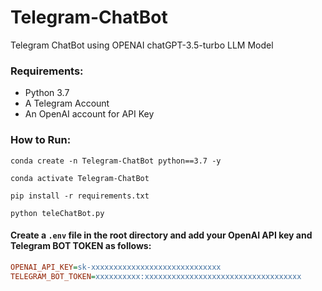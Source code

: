 # Telegram-ChatBot
Telegram ChatBot using OPENAI chatGPT-3.5-turbo LLM Model

### Requirements:
- Python 3.7
- A Telegram Account
- An OpenAI account for API Key
### How to Run:
```
conda create -n Telegram-ChatBot python==3.7 -y
```
```
conda activate Telegram-ChatBot
```
```
pip install -r requirements.txt
```
```
python teleChatBot.py
```
#### Create a `.env` file in the root directory and add your OpenAI API key and Telegram BOT TOKEN as follows:

```ini
OPENAI_API_KEY=sk-xxxxxxxxxxxxxxxxxxxxxxxxxxxxx
TELEGRAM_BOT_TOKEN=xxxxxxxxxx:xxxxxxxxxxxxxxxxxxxxxxxxxxxxxxxxxxx
```